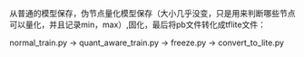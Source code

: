 从普通的模型保存，伪节点量化模型保存（大小几乎没变，只是用来判断哪些节点可以量化，并且记录min，max）,固化，最后将pb文件转化成tflite文件：

normal_train.py -> quant_aware_train.py -> freeze.py -> convert_to_lite.py 
